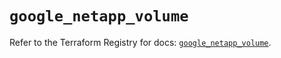 # `google_netapp_volume`

Refer to the Terraform Registry for docs: [`google_netapp_volume`](https://registry.terraform.io/providers/hashicorp/google-beta/5.24.0/docs/resources/google_netapp_volume).
